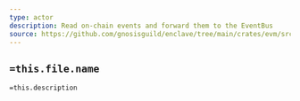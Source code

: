 ```yaml
---
type: actor
description: Read on-chain events and forward them to the EventBus
source: https://github.com/gnosisguild/enclave/tree/main/crates/evm/src/event_reader.rs
---
```


## `=this.file.name`

`=this.description`
